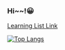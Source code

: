 ### Hi~~!😀



[Learning List Link](https://github.com/keepbang/keepbang/blob/master/Llearning%20List.md)

[![Top Langs](https://github-readme-stats.vercel.app/api/top-langs/?username=keepbang&theme=onedark&layout=compact)](https://github.com/anuraghazra/github-readme-stats)


